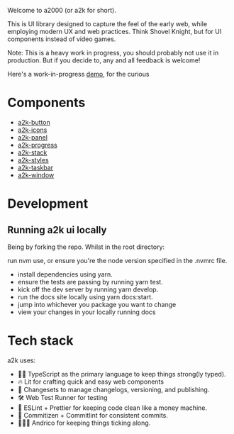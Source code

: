 Welcome to a2000 (or a2k for short).

This is UI library designed to capture the feel of the early web, while employing modern UX and web practices. Think Shovel Knight, but for UI components instead of video games.

Note: This is a heavy work in progress, you should probably not use it in production. But if you decide to, any and all feedback is welcome!

Here's a work-in-progress [demo](https://a2000.netlify.app), for the curious

# Components
- [a2k-button](https://github.com/andrico1234/a2k/tree/main/packages/button)
- [a2k-icons](https://github.com/andrico1234/a2k/tree/main/packages/icons)
- [a2k-panel](https://github.com/andrico1234/a2k/tree/main/packages/panel)
- [a2k-progress](https://github.com/andrico1234/a2k/tree/main/packages/progress)
- [a2k-stack](https://github.com/andrico1234/a2k/tree/main/packages/stack)
- [a2k-styles](https://github.com/andrico1234/a2k/tree/main/packages/styles)
- [a2k-taskbar](https://github.com/andrico1234/a2k/tree/main/packages/taskbar)
- [a2k-window](https://github.com/andrico1234/a2k/tree/main/packages/window)


# Development
## Running a2k ui locally
Being by forking the repo. Whilst in the root directory:

run nvm use, or ensure you're the node version specified in the .nvmrc file.
- install dependencies using yarn.
- ensure the tests are passing by running yarn test.
- kick off the dev server by running yarn develop.
- run the docs site locally using yarn docs:start.
- jump into whichever you package you want to change
- view your changes in your locally running docs


# Tech stack
a2k uses:

- 💪🏾 TypeScript as the primary language to keep things strong(ly typed).
- 🔥 Lit for crafting quick and easy web components
- 📝 Changesets to manage changelogs, versioning, and publishing.
- 🛠 Web Test Runner for testing
- 🧼 ESLint + Prettier for keeping code clean like a money machine.
- 🤖 Commitizen + Commitlint for consistent commits.
- 🙋🏽‍♂️ Andrico for keeping things ticking along.
